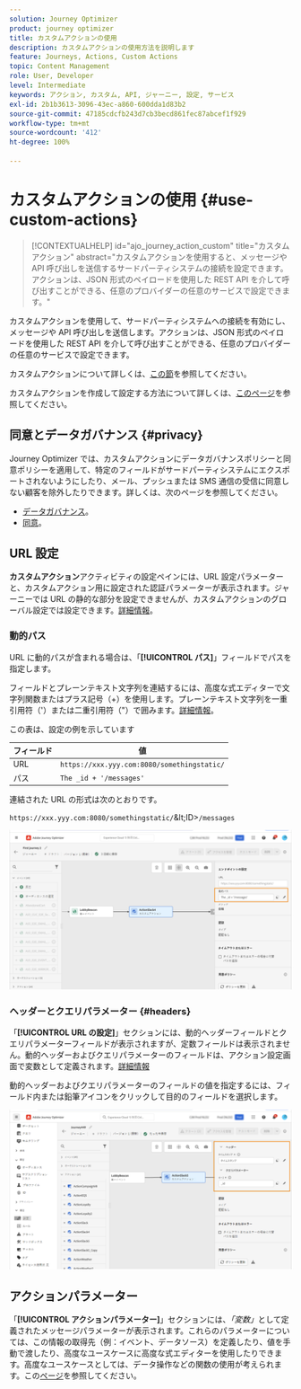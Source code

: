 ```yaml
---
solution: Journey Optimizer
product: journey optimizer
title: カスタムアクションの使用
description: カスタムアクションの使用方法を説明します
feature: Journeys, Actions, Custom Actions
topic: Content Management
role: User, Developer
level: Intermediate
keywords: アクション, カスタム, API, ジャーニー, 設定, サービス
exl-id: 2b1b3613-3096-43ec-a860-600dda1d83b2
source-git-commit: 47185cdcfb243d7cb3becd861fec87abcef1f929
workflow-type: tm+mt
source-wordcount: '412'
ht-degree: 100%

---
```


# カスタムアクションの使用 {#use-custom-actions}

>[!CONTEXTUALHELP]
>id="ajo_journey_action_custom"
>title="カスタムアクション"
>abstract="カスタムアクションを使用すると、メッセージや API 呼び出しを送信するサードパーティシステムの接続を設定できます。アクションは、JSON 形式のペイロードを使用した REST API を介して呼び出すことができる、任意のプロバイダーの任意のサービスで設定できます。"

カスタムアクションを使用して、サードパーティシステムへの接続を有効にし、メッセージや API 呼び出しを送信します。アクションは、JSON 形式のペイロードを使用した REST API を介して呼び出すことができる、任意のプロバイダーの任意のサービスで設定できます。

カスタムアクションについて詳しくは、[この節](../action/action.md)を参照してください。

カスタムアクションを作成して設定する方法について詳しくは、[このページ](../action/about-custom-action-configuration.md)を参照してください。

## 同意とデータガバナンス {#privacy}

Journey Optimizer では、カスタムアクションにデータガバナンスポリシーと同意ポリシーを適用して、特定のフィールドがサードパーティシステムにエクスポートされないようにしたり、メール、プッシュまたは SMS 通信の受信に同意しない顧客を除外したりできます。詳しくは、次のページを参照してください。

* [データガバナンス](../action/action-privacy.md)。
* [同意](../action/consent.md)。

## URL 設定

**カスタムアクション**&#x200B;アクティビティの設定ペインには、URL 設定パラメーターと、カスタムアクション用に設定された認証パラメーターが表示されます。ジャーニーでは URL の静的な部分を設定できませんが、カスタムアクションのグローバル設定では設定できます。[詳細情報](../action/about-custom-action-configuration.md)。

### 動的パス

URL に動的パスが含まれる場合は、「**[!UICONTROL パス]**」フィールドでパスを指定します。

フィールドとプレーンテキスト文字列を連結するには、高度な式エディターで文字列関数またはプラス記号（+）を使用します。プレーンテキスト文字列を一重引用符（&#39;）または二重引用符（&quot;）で囲みます。[詳細情報](expression/expressionadvanced.md)。

この表は、設定の例を示しています

| フィールド | 値 |
| --- | --- |
| URL | `https://xxx.yyy.com:8080/somethingstatic/` |
| パス | `The _id + '/messages'` |

連結された URL の形式は次のとおりです。

`https://xxx.yyy.com:8080/somethingstatic/`\&lt;ID>`/messages`

![](assets/journey-custom-action-url.png)

### ヘッダーとクエリパラメーター {#headers}

「**[!UICONTROL URL の設定]**」セクションには、動的ヘッダーフィールドとクエリパラメーターフィールドが表示されますが、定数フィールドは表示されません。動的ヘッダーおよびクエリパラメーターのフィールドは、アクション設定画面で変数として定義されます。[詳細情報](../action/about-custom-action-configuration.md#url-configuration)

動的ヘッダーおよびクエリパラメーターのフィールドの値を指定するには、フィールド内または鉛筆アイコンをクリックして目的のフィールドを選択します。

![](assets/journey-dynamicheaderfield.png)

## アクションパラメーター

「**[!UICONTROL アクションパラメーター]**」セクションには、_「変数」_&#x200B;として定義されたメッセージパラメーターが表示されます。これらのパラメーターについては、この情報の取得先（例：イベント、データソース）を定義したり、値を手動で渡したり、高度なユースケースに高度な式エディターを使用したりできます。高度なユースケースとしては、データ操作などの関数の使用が考えられます。この[ページ](expression/expressionadvanced.md)を参照してください。

